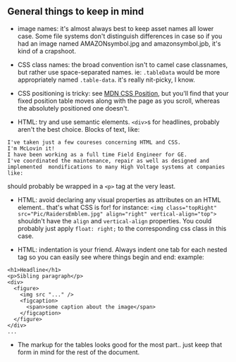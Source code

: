 ## General things to keep in mind
- image names: it's almost always best to keep asset names all lower case. Some file systems don't distinguish differences in case so if you had an image named AMAZONsymbol.jpg and amazonsymbol.jpb, it's kind of a crapshoot.

- CSS class names: the broad convention isn't to camel case classnames, but rather use space-separated names. ie: `.tableData` would be more appropriately named `.table-data`. it's really nit-picky, I know.

- CSS positioning is tricky: see [MDN CSS Position](https://developer.mozilla.org/en-US/docs/Web/CSS/position), but you'll find that your fixed position table moves along with the page as you scroll, whereas the absolutely positioned one doesn't.

- HTML: try and use semantic elements. `<div>`s for headlines, probably aren't the best choice. Blocks of text, like:
```
I've taken just a few coureses concerning HTML and CSS.
I'm McLovin it!
I have been working as a full time Field Engineer for GE.
I've coordinated the maintenance, repair as well as designed and implemented  mondifications to many High Voltage systems at companies like:
```
should probably be wrapped in a `<p>` tag at the very least.

- HTML: avoid declaring any visual properties as attributes on an HTML element.. that's what CSS is for!
for instance: `<img class="topRight" src="Pic/RaidersEmblem.jpg" align="right" vertical-align="top">` shouldn't have the `align` and `vertical-align` properties. You could probably just apply `float: right;` to the corresponding css class in this case.

- HTML: indentation is your friend.  Always indent one tab for each nested tag so you can easily see where things begin and end: example:
```
<h1>Headline</h1>
<p>Sibling paragraph</p>
<div>
  <figure>
    <img src "..." />
    <figcaption>
      <span>some caption about the image</span>
    </figcaption>
  </figure>
</div>
...

```
- The markup for the tables looks good for the most part.. just keep that form in mind for the rest of the document.
